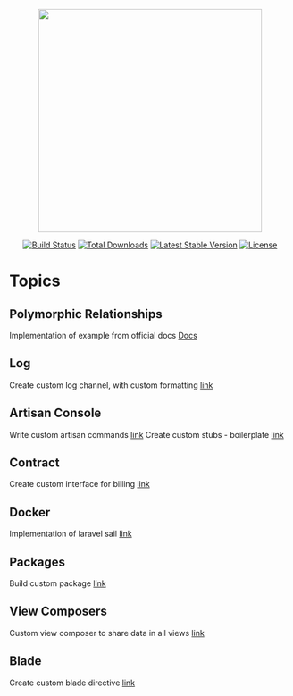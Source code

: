 <p align="center"><a href="https://laravel.com" target="_blank"><img src="https://raw.githubusercontent.com/laravel/art/master/logo-lockup/5%20SVG/2%20CMYK/1%20Full%20Color/laravel-logolockup-cmyk-red.svg" width="400"></a></p>

<p align="center">
<a href="https://travis-ci.org/laravel/framework"><img src="https://travis-ci.org/laravel/framework.svg" alt="Build Status"></a>
<a href="https://packagist.org/packages/laravel/framework"><img src="https://img.shields.io/packagist/dt/laravel/framework" alt="Total Downloads"></a>
<a href="https://packagist.org/packages/laravel/framework"><img src="https://img.shields.io/packagist/v/laravel/framework" alt="Latest Stable Version"></a>
<a href="https://packagist.org/packages/laravel/framework"><img src="https://img.shields.io/packagist/l/laravel/framework" alt="License"></a>
</p>

# Topics

## Polymorphic Relationships
Implementation of example from official docs [Docs](https://laravel.com/docs/8.x/eloquent-relationships#polymorphic-relationships)
## Log
Create custom log channel, with custom formatting  [link](https://github.com/johnazar/laravel-by-topics/tree/main/app)

## Artisan Console
Write custom artisan commands [link](https://github.com/johnazar/laravel-by-topics/tree/main/app/Console/JohnCommands)
Create custom stubs - boilerplate [link](https://github.com/johnazar/laravel-by-topics/tree/main/stubs)
## Contract
Create custom interface for billing  [link](https://github.com/johnazar/laravel-by-topics/tree/main/app/Billing)
## Docker
Implementation of laravel sail [link](https://github.com/johnazar/laravel-by-topics/tree/main/docker)

## Packages
Build custom package [link](https://github.com/johnazar/laravel-by-topics/tree/main/app/Packages/Azarj/mypackage)

## View Composers
Custom view composer to share data in all views [link](https://github.com/johnazar/laravel-by-topics/blob/main/app/Providers/ViewTestServiceProvider.php)

## Blade
Create custom blade directive [link](https://github.com/johnazar/laravel-by-topics/blob/main/app/Providers/AppServiceProvider.php) 
